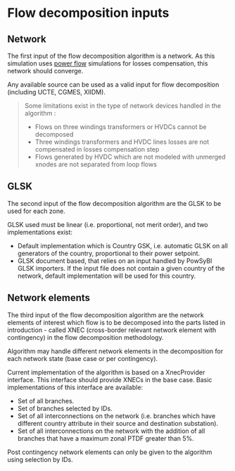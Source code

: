 # Flow decomposition inputs

## Network

The first input of the flow decomposition algorithm is a network. As this simulation uses [power flow](https://www.powsybl.org/pages/documentation/simulation/powerflow/)
simulations for losses compensation, this network should converge.

Any available source can be used as a valid input for flow decomposition (including UCTE, CGMES, XIIDM).

>Some limitations exist in the type of network devices handled in the algorithm :
>- Flows on three windings transformers or HVDCs cannot be decomposed
>- Three windings transformers and HVDC lines losses are not compensated in losses compensation step
>- Flows generated by HVDC which are not modeled with unmerged xnodes are not separated from loop flows

## GLSK

The second input of the flow decomposition algorithm are the GLSK to be used for each zone.

GLSK used must be linear (i.e. proportional, not merit order), and two implementations exist:
- Default implementation which is Country GSK, i.e. automatic GLSK on all generators of the country, proportional to
their power setpoint.
- GLSK document based, that relies on an input handled by PowSyBl GLSK importers.
If the input file does not contain a given country of the network, default
implementation will be used for this country.

## Network elements

The third input of the flow decomposition algorithm are the network elements of interest which flow is to be decomposed
into the parts listed in introduction - called XNEC (cross-border relevant network element with contingency) in the flow
decomposition methodology.

Algorithm may handle different network elements in the decomposition for each network state (base case or per contingency).

Current implementation of the algorithm is based on a XnecProvider interface. This interface should provide XNECs in the
base case. Basic implementations of this interface are available:
- Set of all branches.
- Set of branches selected by IDs.
- Set of all interconnections on the network (i.e. branches which have different country attribute in their source and destination substation).
- Set of all interconnections on the network with the addition of all branches that have a maximum zonal PTDF greater than 5%.

Post contingency network elements can only be given to the algorithm using selection by IDs.